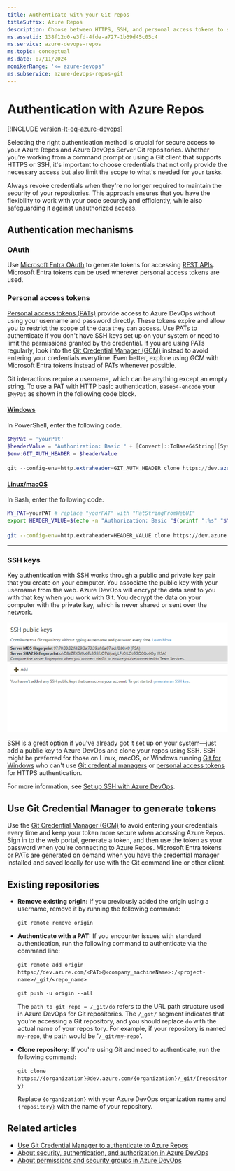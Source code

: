 ```yaml
---
title: Authenticate with your Git repos
titleSuffix: Azure Repos
description: Choose between HTTPS, SSH, and personal access tokens to securely sign in to your Git repos.
ms.assetid: 138f12d0-e3fd-4fde-a727-1b39d45c05c4
ms.service: azure-devops-repos
ms.topic: conceptual
ms.date: 07/11/2024
monikerRange: '<= azure-devops'
ms.subservice: azure-devops-repos-git
---
```


# Authentication with Azure Repos

[!INCLUDE [version-lt-eq-azure-devops](../../includes/version-lt-eq-azure-devops.md)]

Selecting the right authentication method is crucial for secure access to your Azure Repos and Azure DevOps Server Git repositories. Whether you're working from a command prompt or using a Git client that supports HTTPS or SSH, it's important to choose credentials that not only provide the necessary access but also limit the scope to what's needed for your tasks. 

Always revoke credentials when they're no longer required to maintain the security of your repositories. This approach ensures that you have the flexibility to work with your code securely and efficiently, while also safeguarding it against unauthorized access.

## Authentication mechanisms

### OAuth

Use [Microsoft Entra OAuth](../../integrate/get-started/authentication/entra-oauth.md) to generate tokens for accessing [REST APIs](/rest/api/azure/devops/). Microsoft Entra tokens can be used wherever personal access tokens are used.

### Personal access tokens

[Personal access tokens (PATs)](../../organizations/accounts/use-personal-access-tokens-to-authenticate.md) provide access to Azure DevOps without using your username and password directly. These tokens expire and allow you to restrict the scope of the data they can access.
Use PATs to authenticate if you don't have SSH keys set up on your system or need to limit the permissions granted by the credential. If you are using PATs regularly, look into the [Git Credential Manager (GCM)](set-up-credential-managers.md) instead to avoid entering your credentials everytime. Even better, explore using GCM with Microsoft Entra tokens instead of PATs whenever possible.

Git interactions require a username, which can be anything except an empty string. To use a PAT with HTTP basic authentication, `Base64-encode` your `$MyPat` as shown in the following code block.

#### [Windows](#tab/Windows/)

In PowerShell, enter the following code.

```powershell
$MyPat = 'yourPat'
$headerValue = "Authorization: Basic " + [Convert]::ToBase64String([System.Text.Encoding]::UTF8.GetBytes(":" + $MyPat))
$env:GIT_AUTH_HEADER = $headerValue

git --config-env=http.extraheader=GIT_AUTH_HEADER clone https://dev.azure.com/yourOrgName/yourProjectName/_git/yourRepoName
```

#### [Linux/macOS](#tab/Linux/)

In Bash, enter the following code.

```bash
MY_PAT=yourPAT # replace "yourPAT" with "PatStringFromWebUI"
export HEADER_VALUE=$(echo -n "Authorization: Basic "$(printf ":%s" "$MY_PAT" | base64))

git --config-env=http.extraheader=HEADER_VALUE clone https://dev.azure.com/yourOrgName/yourProjectName/_git/yourRepoName
```

***

### SSH keys

Key authentication with SSH works through a public and private key pair that you create on your computer. 
You associate the public key with your username from the web. Azure DevOps will encrypt the data sent to you with that key when you work with Git.
You decrypt the data on your computer with the private key, which is never shared or sent over the network.

![Animated GIF showing adding of a SSH public key to Azure DevOps](media/ssh_add_public_key.gif)

SSH is a great option if you've already got it set up on your system&mdash;just add a public key to Azure DevOps and clone your repos using SSH. SSH might be preferred for those on Linux, macOS, or Windows running [Git for Windows](https://www.git-scm.com/download/win) who can't use [Git credential managers](../../repos/git/set-up-credential-managers.md) or [personal access tokens](../../organizations/accounts/use-personal-access-tokens-to-authenticate.md) for HTTPS authentication.

For more information, see [Set up SSH with Azure DevOps](use-ssh-keys-to-authenticate.md).

## Use Git Credential Manager to generate tokens

<a name="use-credential-managers-to-generate-tokens"></a>

Use the [Git Credential Manager (GCM)](set-up-credential-managers.md) to avoid entering your credentials every time and keep your token more secure when accessing Azure Repos. Sign in to the web portal, generate a token, and then use the token as your password when you're connecting to Azure Repos. Microsoft Entra tokens or PATs are generated on demand when you have the credential manager installed and saved locally for use with the Git command line or other client. 

## Existing repositories

- **Remove existing origin:** If you previously added the origin using a username, remove it by running the following command:

   ``git remote remove origin``

- **Authenticate with a PAT:** If you encounter issues with standard authentication, run the following command to authenticate via the command line:  

   ``git remote add origin https://dev.azure.com/<PAT>@<company_machineName>:/<project-name>/_git/<repo_name>``

   ``git push -u origin --all``

   The `path to git repo = /_git/do` refers to the URL path structure used in Azure DevOps for Git repositories. The `/_git/` segment indicates that you're accessing a Git repository, and you should replace `do` with the actual name of your repository. For example, if your repository is named `my-repo`, the path would be '`/_git/my-repo`'.

- **Clone repository:** If you're using Git and need to authenticate, run the following command:

   ``git clone https://{organization}@dev.azure.com/{organization}/_git/{repository}``

   Replace `{organization}` with your Azure DevOps organization name and `{repository}` with the name of your repository.

## Related articles
- [Use Git Credential Manager to authenticate to Azure Repos](set-up-credential-managers.md)
- [About security, authentication, and authorization in Azure DevOps](../../organizations/security/about-security-identity.md)
- [About permissions and security groups in Azure DevOps](../../organizations/security/about-permissions.md)
